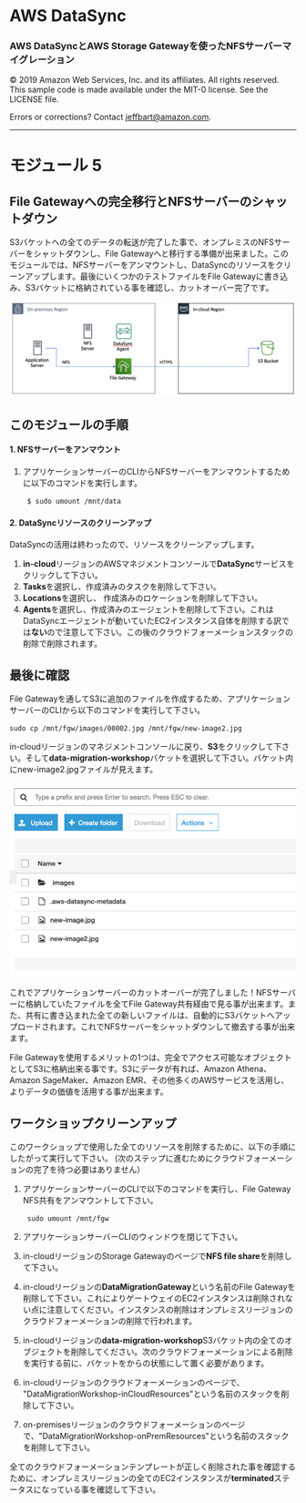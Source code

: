 # **AWS DataSync**

### AWS DataSyncとAWS Storage Gatewayを使ったNFSサーバーマイグレーション

© 2019 Amazon Web Services, Inc. and its affiliates. All rights reserved.
This sample code is made available under the MIT-0 license. See the LICENSE file.

Errors or corrections? Contact [jeffbart@amazon.com](mailto:jeffbart@amazon.com).

---

# モジュール 5
## File Gatewayへの完全移行とNFSサーバーのシャットダウン

S3バケットへの全てのデータの転送が完了した事で、オンプレミスのNFSサーバーをシャットダウンし、File Gatewayへと移行する準備が出来ました。このモジュールでは、NFSサーバーをアンマウントし、DataSyncのリソースをクリーンアップします。最後にいくつかのテストファイルをFile Gatewayに書き込み、S3バケットに格納されている事を確認し、カットオーバー完了です。

![](../images/mod5arch.png)

## このモジュールの手順

#### 1. NFSサーバーをアンマウント

1. アプリケーションサーバーのCLIからNFSサーバーをアンマウントするために以下のコマンドを実行します。

        $ sudo umount /mnt/data

#### 2. DataSyncリソースのクリーンアップ

DataSyncの活用は終わったので、リソースをクリーンアップします。

1. **in-cloud**リージョンのAWSマネジメントコンソールで**DataSync**サービスをクリックして下さい。
2. **Tasks**を選択し、作成済みのタスクを削除して下さい。
3. **Locations**を選択し、 作成済みのロケーションを削除して下さい。
4. **Agents**を選択し、作成済みのエージェントを削除して下さい。これはDataSyncエージェントが動いていたEC2インスタンス自体を削除する訳では**ない**ので注意して下さい。この後のクラウドフォーメーションスタックの削除で削除されます。

## 最後に確認

File Gatewayを通してS3に追加のファイルを作成するため、アプリケーションサーバーのCLIから以下のコマンドを実行して下さい。

    sudo cp /mnt/fgw/images/00002.jpg /mnt/fgw/new-image2.jpg

in-cloudリージョンのマネジメントコンソールに戻り、**S3**をクリックして下さい。そして**data-migration-workshop**バケットを選択して下さい。バケット内にnew-image2.jpgファイルが見えます。

![](../images/mod5s31.png)

これでアプリケーションサーバーのカットオーバーが完了しました！NFSサーバーに格納していたファイルを全てFile Gateway共有経由で見る事が出来ます。また、共有に書き込まれた全ての新しいファイルは、自動的にS3バケットへアップロードされます。これでNFSサーバーをシャットダウンして撤去する事が出来ます。

File Gatewayを使用するメリットの1つは、完全でアクセス可能なオブジェクトとしてS3に格納出来る事です。S3にデータが有れば、Amazon Athena、Amazon SageMaker、Amazon EMR、その他多くのAWSサービスを活用し、よりデータの価値を活用する事が出来ます。 

## ワークショップクリーンアップ

このワークショップで使用した全てのリソースを削除するために、以下の手順にしたがって実行して下さい。 (次のステップに進むためにクラウドフォーメーションの完了を待つ必要はありません）

1. アプリケーションサーバーのCLIで以下のコマンドを実行し、File Gateway NFS共有をアンマウントして下さい。

        sudo umount /mnt/fgw

2. アプリケーションサーバーCLIのウィンドウを閉じて下さい。
3. in-cloudリージョンのStorage Gatewayのページで**NFS file share**を削除して下さい。
4. in-cloudリージョンの**DataMigrationGateway**という名前のFile Gatewayを削除して下さい。これによりゲートウェイのEC2インスタンスは削除されない点に注意してください。インスタンスの削除はオンプレミスリージョンのクラウドフォーメーションの削除で行われます。
5. in-cloudリージョンの**data-migration-workshop**S3バケット内の全てのオブジェクトを削除してください。次のクラウドフォーメーションによる削除を実行する前に、バケットをからの状態にして置く必要があります。
6. in-cloudリージョンのクラウドフォーメーションのページで、 &quot;DataMigrationWorkshop-inCloudResources&quot;という名前のスタックを削除して下さい。
7. on-premisesリージョンのクラウドフォーメーションのページで、&quot;DataMigrationWorkshop-onPremResources&quot;という名前のスタックを削除して下さい。

全てのクラウドフォーメーションテンプレートが正しく削除された事を確認するために、オンプレミスリージョンの全てのEC2インスタンスが**terminated**ステータスになっている事を確認して下さい。

